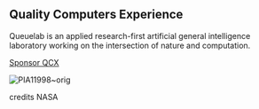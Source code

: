 
## Quality Computers Experience
Queuelab is an applied research-first artificial general intelligence laboratory working on the intersection of nature and computation. 

[Sponsor QCX](https://www.paypal.me/queuenorth)


![PIA11998~orig](https://github.com/user-attachments/assets/c72b714c-9bbe-479e-b5a9-170743b5d0f2)

credits NASA






